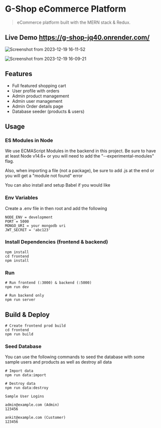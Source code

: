 # G-Shop eCommerce Platform

> eCommerce platform built with the MERN stack & Redux.

## Live Demo https://g-shop-jq40.onrender.com/
![Screenshot from 2023-12-19 16-11-52](https://github.com/amitpanwar789/G-Shop/assets/64302444/2827909c-97de-479a-ac05-00dfdb333d73)


![Screenshot from 2023-12-19 16-09-21](https://github.com/amitpanwar789/G-Shop/assets/64302444/3376abf1-cdba-4859-bf2e-c391fa015b85)


## Features

- Full featured shopping cart
- User profile with orders
- Admin product management
- Admin user management
- Admin Order details page
- Database seeder (products & users)

## Usage

### ES Modules in Node

We use ECMAScript Modules in the backend in this project. Be sure to have at least Node v14.6+ or you will need to add the "--experimental-modules" flag.

Also, when importing a file (not a package), be sure to add .js at the end or you will get a "module not found" error

You can also install and setup Babel if you would like

### Env Variables

Create a .env file in then root and add the following

```
NODE_ENV = development
PORT = 5000
MONGO_URI = your mongodb uri
JWT_SECRET = 'abc123'
```

### Install Dependencies (frontend & backend)

```
npm install
cd frontend
npm install
```

### Run

```
# Run frontend (:3000) & backend (:5000)
npm run dev

# Run backend only
npm run server
```

## Build & Deploy

```
# Create frontend prod build
cd frontend
npm run build
```

### Seed Database

You can use the following commands to seed the database with some sample users and products as well as destroy all data

```
# Import data
npm run data:import

# Destroy data
npm run data:destroy
```

```
Sample User Logins

admin@example.com (Admin)
123456

ankit@example.com (Customer)
123456

```
